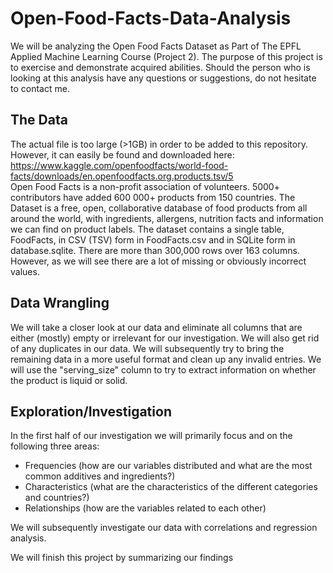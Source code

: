 # Open-Food-Facts-Data-Analysis
We will be analyzing the Open Food Facts Dataset as Part of The EPFL Applied Machine Learning Course (Project 2). The purpose of this project is to exercise and demonstrate acquired abilities. Should the person who is looking at this analysis have any questions or suggestions, do not hesitate to contact me.

## The Data
The actual file is too large (>1GB) in order to be added to this repository. However, it can easily be found and downloaded here: https://www.kaggle.com/openfoodfacts/world-food-facts/downloads/en.openfoodfacts.org.products.tsv/5 <br>
Open Food Facts is a non-profit association of volunteers. 5000+ contributors have added 600 000+ products from 150 countries.
The Dataset is a free, open, collaborative database of food products from all around the world, with ingredients, allergens, nutrition facts and information we can find on product labels.
The dataset contains a single table, FoodFacts, in CSV (TSV) form in FoodFacts.csv and in SQLite form in database.sqlite.
There are more than 300,000 rows over 163 columns. However, as we will see there are a lot of missing or obviously incorrect values.

## Data Wrangling

We will take a closer look at our data and eliminate all columns that are either (mostly) empty or irrelevant for our investigation.
We will also get rid of any duplicates in our data. We will subsequently try to bring the remaining data in a more useful format and clean up any invalid entries. We will use the "serving_size" column to try to extract information on whether the product is liquid or solid.

## Exploration/Investigation

In the first half of our investigation we will primarily focus and on the following three areas:
- Frequencies (how are our variables distributed and what are the most common additives and ingredients?)
- Characteristics (what are the characteristics of the different categories and countries?)
- Relationships (how are the variables related to each other)

We will subsequently investigate our data with correlations and regression analysis.

We will finish this project by summarizing our findings
